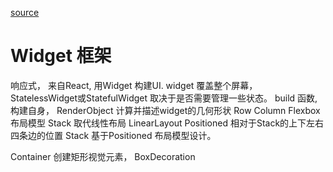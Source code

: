 [source](https://flutterchina.club/widgets-intro/)

# Widget 框架
响应式， 来自React, 用Widget 构建UI.
widget 覆盖整个屏幕， 
StatelessWidget或StatefulWidget
取决于是否需要管理一些状态。 
build 函数, 构建自身， 
RenderObject 计算并描述widget的几何形状
Row Column Flexbox 布局模型
Stack 取代线性布局 LinearLayout
Positioned 相对于Stack的上下左右四条边的位置
Stack 基于Positioned 布局模型设计。

Container 创建矩形视觉元素， BoxDecoration